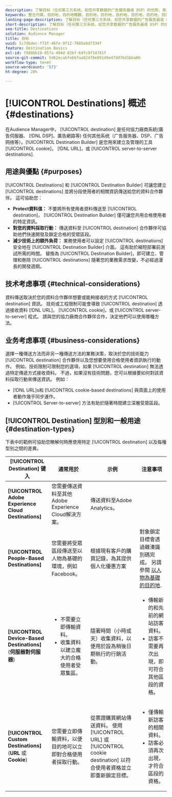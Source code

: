 ```yaml
---
description: 了解目标（任何第三方系统，如您共享数据的广告服务器或 DSP）的优势、类型和用法。使用 Destination Builder 创建和管理 Cookie、URL 或服务器到服务器目标。
keywords: 整合代碼，目的地，目的地概觀，目的地，目的地，目的地，目的地，目的地，目的地，目的地，目的地，目的地，目的地，目的地
landing-page-description: 了解目标（任何第三方系统，如您共享数据的广告服务器或 DSP）的优势、类型和用法。使用 Destination Builder 创建和管理 Cookie、URL 或服务器到服务器目标。
short-description: 了解目标（任何第三方系统，如您共享数据的广告服务器或 DSP）的优势、类型和用法。使用 Destination Builder 创建和管理 Cookie、URL 或服务器到服务器目标。
seo-title: Destinations
solution: Audience Manager
title: 目标
uuid: 5c7dbdec-f73f-46fe-9f12-7685e8d7334f
feature: Destination Basics
exl-id: f880bb18-057a-494d-82bf-69fc9f34781f
source-git-commit: 5d62ecabfe66faa024f8e89149e47dd76d1bba86
workflow-type: tm+mt
source-wordcount: '573'
ht-degree: 20%

---
```


# [!UICONTROL Destinations] 概述 {#destinations}

在Audience Manager中， [!UICONTROL destination] 是任何協力廠商系統(廣告伺服器、 [!DNL DSP]、廣告網路等) 任何其他系统（广告服务器、DSP、广告网络等）。[!UICONTROL Destination Builder] 是您用來建立及管理的工具 [!UICONTROL cookie]， [!DNL URL]，或 [!UICONTROL server-to-server destinations].

## 用途與優點 {#purposes}

<!-- c_destinations.xml -->

[!UICONTROL Destinations] 和 [!UICONTROL Destination Builder] 可讓您建立 [!UICONTROL destinations] 並將分段使用者的相關資訊傳送給您的資料合作夥伴。 這可協助您：

* **Protect資料值：** 不要將所有使用者資料傳送至 [!UICONTROL destination]， [!UICONTROL Destination Builder] 僅可讓您共用合格使用者的特定資訊。
* **對您的資料採取行動：** 傳送資料至 [!UICONTROL destination] 合作夥伴可協助他們快速開發及鎖定合格的受眾區段。
* **減少技術上的額外負荷：** 業務使用者可以設定 [!UICONTROL destinations] 安全地在 [!UICONTROL Destination Builder] 介面。 這有助於縮短部署前測試所需的時間。 替換為 [!UICONTROL Destination Builder]，即可建立、管理和刪除 [!UICONTROL destinations] 隨著您的業務需求改變，不必經過漫長的開發週期。

## 技术考虑事项 {#technical-considerations}

<!-- destination-delivery-methods.xml -->

資料傳送取決於您的資料合作夥伴想要或能夠接收的方式 [!UICONTROL destination] 資訊。 技術或工程限制可能會導致 [!UICONTROL destination] 透過接收資料 [!DNL URL]， [!UICONTROL cookie]，或 [!UICONTROL server-to-server] 程式。 請與您的協力廠商合作夥伴合作，決定他們可以使用哪種方法。

## 业务考虑事项 {#business-considerations}

選擇一種傳送方法而非另一種傳送方法的業務決策，取決於您的技術能力 [!UICONTROL destination] 合作夥伴以及您想要使用合格使用者資訊執行的動作。 例如，技術限制可限制您的選項，如果 [!UICONTROL destination] 無法透過特定傳遞方式接收資料。 不過，如果沒有技術問題，您可以根據要如何對該資料採取行動來傳送資訊。 例如：

* [!DNL URL]s和 [!UICONTROL cookie-based destinations] 與頁面上的使用者動作幾乎同步運作。
* [!UICONTROL Server-to-server] 方法有助於隨著時間建立深層受眾區段。

## [!UICONTROL Destination] 型別和一般用途 {#destination-types}

下表中的範例可協助您瞭解何時應使用特定 [!UICONTROL destination] 以及每種型別之間的差異。

| [!UICONTROL Destination] 键入 | 通常用於 | 示例 | 注意事项 |
|--- |--- |--- |--- |
| **[!UICONTROL Adobe Experience Cloud Destinations]** | 您需要傳送資料至其他Adobe Experience Cloud解決方案。 | 傳送資料至Adobe Analytics。 |  |
| **[!UICONTROL People-Based Destinations]** | 您需要將受眾區段傳送至以人物為基礎的環境，例如Facebook。 | 根據現有客戶的購買記錄，為其提供個人化優惠方案 | 對象鎖定目標會透過雜湊識別碼完成。 另請參閱 [以人物為基礎的目的地](people-based-destinations-overview.md). |
| **[!UICONTROL Device-Based Destinations]** (**伺服器對伺服器**) | <ul><li>不需要立即傳輸資料。</li><li>收集資料以建立龐大的合格使用者受眾集區。</li></ul> | 隨著時間（小時或天）收集資料，以便用於設為稍後日期執行的行銷活動。 | <ul><li>傳輸新的和先前的網站訪客資料。 </li><li>訪客不需要再次出現，即可符合其他區段的資格。</li></ul> |
| **[!UICONTROL Custom Destinations]** (**URL** 或 **Cookie**) | 您需要立即傳輸資料，以便目的地可以立即對合格使用者採取行動。 | 從票證購買網站傳送資料。 使用 [!UICONTROL URL] 或 [!UICONTROL cookie destination] 以符合使用者資格並立即重新鎖定目標。 | <ul><li>僅傳輸新訪客的相關資料。 </li><li>訪客必須再次出現，才符合區段的資格。</li></ul> |
